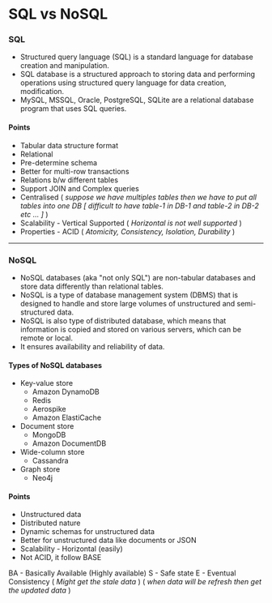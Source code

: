 # SQL vs NoSQL

### SQL

- Structured query language (SQL) is a standard language for database creation and manipulation.
- SQL database is a structured approach to storing data and performing operations using structured query language for data creation, modification.
- MySQL, MSSQL, Oracle, PostgreSQL, SQLite are a relational database program that uses SQL queries.

#### Points

- Tabular data structure format
- Relational
- Pre-determine schema
- Better for multi-row transactions
- Relations b/w different tables
- Support JOIN and Complex queries
- Centralised ( _suppose we have multiples tables then we have to put all tables into one DB [ difficult to have table-1 in DB-1 and table-2 in DB-2 etc ... ]_ )
- Scalability - Vertical Supported ( _Horizontal is not well supported_ )
- Properties - ACID ( _Atomicity, Consistency, Isolation, Durability_ )


---

### NoSQL

- NoSQL databases (aka "not only SQL") are non-tabular databases and store data differently than relational tables.
- NoSQL is a type of database management system (DBMS) that is designed to handle and store large volumes of unstructured and semi-structured data.
- NoSQL is also type of distributed database, which means that information is copied and stored on various servers, which can be remote or local.
- It ensures availability and reliability of data.


#### Types of NoSQL databases

- Key-value store
  - Amazon DynamoDB
  - Redis
  - Aerospike
  - Amazon ElastiCache
- Document store
  - MongoDB
  - Amazon DocumentDB
- Wide-column store
  - Cassandra 
- Graph store
  - Neo4j
  

#### Points

- Unstructured data
- Distributed nature
- Dynamic schemas for unstructured data
- Better for unstructured data like documents or JSON
- Scalability - Horizontal (easily)
- Not ACID, it follow BASE

BA - Basically Available (Highly available)
S - Safe state
E - Eventual Consistency ( _Might get the stale data_ ) ( _when data will be refresh then get the updated data_ )

